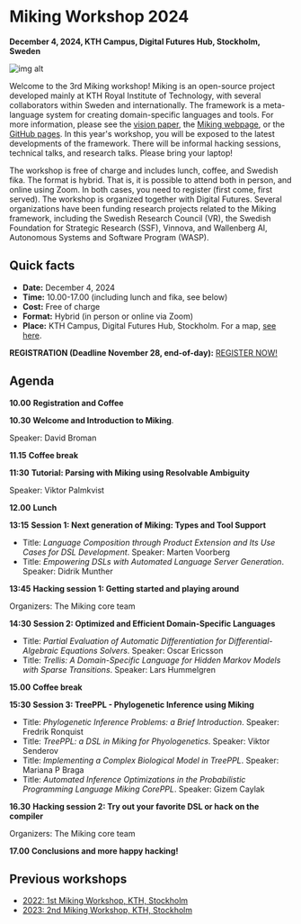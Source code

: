 # Miking Workshop 2024

**December 4, 2024, KTH Campus, Digital Futures Hub, Stockholm, Sweden**

![img alt](/img/background.jpg)

Welcome to the 3rd Miking workshop! Miking is an open-source project developed mainly at KTH Royal Institute of Technology, with several 
collaborators within Sweden and internationally. The framework is a meta-language system for creating domain-specific languages and tools. 
For more information, please see the [vision paper](https://people.kth.se/~dbro/papers/broman-2019-miking-vision.pdf), 
the [Miking webpage](https://miking.org/), or the [GitHub pages](https://github.com/miking-lang). In this year's workshop, 
you will be exposed to the latest developments of the framework. There will be informal hacking sessions, technical talks, 
and research talks. Please bring your laptop!

The workshop is free of charge and includes lunch, coffee, and Swedish fika. The format is hybrid. That is, it is possible to attend both in person, and online using Zoom. In both cases, you need to register (first come, first served). The workshop is organized together with Digital Futures. Several organizations have been funding research projects related to the Miking framework, including the Swedish Research Council (VR), the Swedish Foundation for Strategic Research (SSF), Vinnova, and Wallenberg AI, Autonomous Systems and Software Program (WASP).

## Quick facts


* **Date:** December 4, 2024
* **Time:** 10.00-17.00 (including lunch and fika, see below)
* **Cost:** Free of charge
* **Format:** Hybrid (in person or online via Zoom)
* **Place:** KTH Campus, Digital Futures Hub, Stockholm. For a map, [see here](https://www.digitalfutures.kth.se/contact/how-to-get-here/).

**REGISTRATION (Deadline November 28, end-of-day):** [REGISTER NOW!](https://www.kth.se/form/miking-workshop-2024)


## Agenda
**10.00** **Registration and Coffee**


**10.30** **Welcome and Introduction to Miking**.

Speaker: David Broman 


**11.15** **Coffee break**

**11:30** **Tutorial: Parsing with Miking using Resolvable Ambiguity**

Speaker: Viktor Palmkvist

**12.00** **Lunch**

**13:15** **Session 1: Next generation of Miking: Types and Tool Support**

* Title: *Language Composition through Product Extension and Its Use Cases for DSL Development*. Speaker: Marten Voorberg
* Title: *Empowering DSLs with Automated Language Server Generation*. Speaker: Didrik Munther

**13:45** **Hacking session 1: Getting started and playing around**

Organizers: The Miking core team

**14:30** **Session 2: Optimized and Efficient Domain-Specific Languages**

* Title: *Partial Evaluation of Automatic Differentiation for Differential-Algebraic Equations Solvers*. Speaker: Oscar Ericsson
* Title: *Trellis: A Domain-Specific Language for Hidden Markov Models with Sparse Transitions*. Speaker: Lars Hummelgren

**15.00** **Coffee break**

**15:30** **Session 3: TreePPL - Phylogenetic Inference using Miking**

* Title: *Phylogenetic Inference Problems: a Brief Introduction*. Speaker: Fredrik Ronquist
* Title: *TreePPL: a DSL in Miking for Phyologenetics*. Speaker: Viktor Senderov
* Title: *Implementing a Complex Biological Model in TreePPL*. Speaker: Mariana P Braga
* Title: *Automated Inference Optimizations in the Probabilistic Programming Language Miking CorePPL*. Speaker: Gizem Caylak


**16.30** **Hacking session 2: Try out your favorite DSL or hack on the compiler**

Organizers: The Miking core team

**17.00** **Conclusions and more happy hacking!**



## Previous workshops

* [2022: 1st Miking Workshop, KTH, Stockholm](workshop-2022)
* [2023: 2nd Miking Workshop, KTH, Stockholm](workshop-2023)
